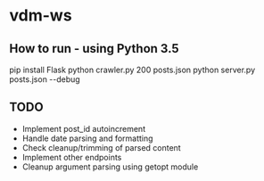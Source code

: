 # vdm-ws

## How to run - using Python 3.5

pip install Flask
python crawler.py 200 posts.json
python server.py posts.json --debug

## TODO

* Implement post_id autoincrement
* Handle date parsing and formatting
* Check cleanup/trimming of parsed content
* Implement other endpoints
* Cleanup argument parsing using getopt module